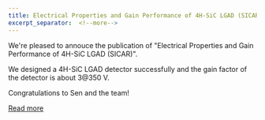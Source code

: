 ```yaml
---
title: Electrical Properties and Gain Performance of 4H-SiC LGAD (SICAR)
excerpt_separator:  <!--more--> 
---
```



We're pleased to annouce the publication of "Electrical Properties and Gain Performance of 4H-SiC LGAD (SICAR)". 
<!--more-->

We designed a 4H-SiC LGAD detector successfully and the gain factor of the detector is about 3@350 V.

Congratulations to Sen and the team!  

[Read more](/docs/publications/p9_SiC_LGAD)
